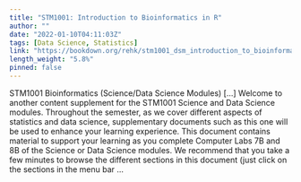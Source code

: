 ```yaml
---
title: "STM1001: Introduction to Bioinformatics in R"
author: ""
date: "2022-01-10T04:11:03Z"
tags: [Data Science, Statistics]
link: "https://bookdown.org/rehk/stm1001_dsm_introduction_to_bioinformatics_in_r/"
length_weight: "5.8%"
pinned: false
---
```


STM1001 Bioinformatics (Science/Data Science Modules) [...] Welcome to another content supplement for the STM1001 Science and Data Science modules. Throughout the semester, as we cover different aspects of statistics and data science, supplementary documents such as this one will be used to enhance your learning experience. This document contains material to support your learning as you complete Computer Labs 7B and 8B of the Science or Data Science modules. We recommend that you take a few minutes to browse the different sections in this document (just click on the sections in the menu bar ...
